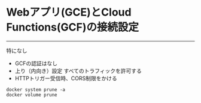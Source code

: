 # Webアプリ(GCE)とCloud Functions(GCF)の接続設定
---

特になし

- GCFの認証はなし
- 上り（内向き）設定 すべてのトラフィックを許可する
- HTTPトリガー受信時、CORS制限をかける

```
docker system prune -a
docker volume prune
```
